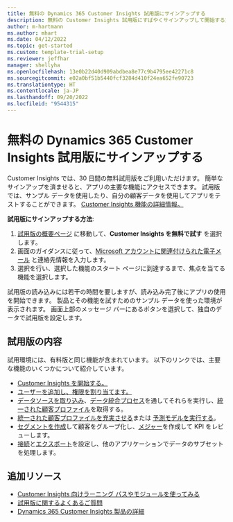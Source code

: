 ```yaml
---
title: 無料の Dynamics 365 Customer Insights 試用版にサインアップする
description: 無料の Customer Insights 試用版にすばやくサインアップして開始する方法について説明します。 アプリについて深く掘り下げたり、さらなる学習リソースを見つけることができます。
author: m-hartmann
ms.author: mhart
ms.date: 04/12/2022
ms.topic: get-started
ms.custom: template-trial-setup
ms.reviewer: jeffhar
manager: shellyha
ms.openlocfilehash: 13e0b22d40d909abdbea8e77c9b4795ee42271c8
ms.sourcegitcommit: e02a0bf51b5440fcf3284d410f24ea652fe90723
ms.translationtype: HT
ms.contentlocale: ja-JP
ms.lasthandoff: 09/20/2022
ms.locfileid: "9544315"
---
```

# <a name="sign-up-for-a-free-dynamics-365-customer-insights-trial"></a>無料の Dynamics 365 Customer Insights 試用版にサインアップする

Customer Insights では、30 日間の無料試用版をご利用いただけます。 簡単なサインアップを済ませると、アプリの主要な機能にアクセスできます。 試用版では、サンプル データを使用したり、自分の顧客データを使用してアプリをテストすることができます。 [Customer Insights 機能の詳細情報。](overview.md)

**試用版にサインアップする方法**:

1. [試用版の概要ページ](https://dynamics.microsoft.com/ai/customer-insights/) に移動して、**Customer Insights を無料で試す** を選択します。
1. 画面のガイダンスに従って、[Microsoft アカウントに関連付けられた電子メール](https://support.microsoft.com/windows/what-is-a-microsoft-account-4a7c48e9-ff5a-e9c6-5a5c-1a57d66c3bfa) と連絡先情報を入力します。
1. 選択を行い、選択した機能のスタート ページに到達するまで、焦点を当てる機能を選択します。

試用版の読み込みには若干の時間を要しますが、読み込み完了後にアプリの使用を開始できます。 製品とその機能を試すためのサンプル データを使った環境が表示されます。 画面上部のメッセージ バーにあるボタンを選択して、独自のデータで試用版を設定します。

## <a name="what-to-try"></a>試用版の内容

試用環境には、有料版と同じ機能が含まれています。 以下のリンクでは、主要な機能のいくつかについて紹介しています。

- [Customer Insights を開始する。](get-started.md)
- [ユーザーを追加し、権限を割り当てます。](permissions.md)
- [データソースを取り込み](data-sources.md)、[データ統合プロセス](data-unification.md)を通してそれらを実行し、[統一された顧客プロファイル](customer-profiles.md)を取得する。
- [統一された顧客プロファイルを充実させる](enrichment-hub.md)または [予測モデルを実行する](predictions-overview.md)。
- [セグメントを作成](segments.md)して顧客をグループ化し、[メジャー](measures.md)を作成して KPI をレビューします。
- [接続](connections.md)と[エクスポート](export-destinations.md)を設定し、他のアプリケーションでデータのサブセットを処理します。

## <a name="additional-resources"></a>追加リソース

- [Customer Insights 向けラーニング パスやモジュールを使ってみる](/training/browse/?products=dynamics-cust-insights)
- [試用版に関するよくあるご質問](trial-faq.md)
- [Dynamics 365 Customer Insights 製品の詳細](https://dynamics.microsoft.com/ai/customer-insights/)
